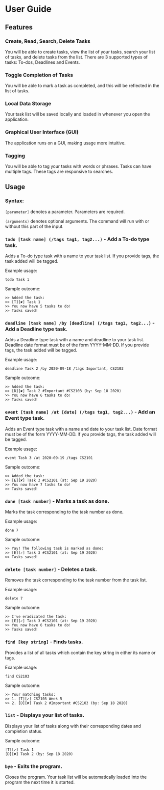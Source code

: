 # User Guide

## Features 

### Create, Read, Search, Delete Tasks
You will be able to create tasks, view the list of your
tasks, search your list of tasks, and delete tasks from
the list. There are 3 supported types of tasks: To-dos,
Deadlines and Events.

### Toggle Completion of Tasks
You will be able to mark a task as completed, and this
will be reflected in the list of tasks.

### Local Data Storage
Your task list will be saved locally and loaded in
whenever you open the application.

### Graphical User Interface (GUI)
The application runs on a GUI, making usage more intuitive.

### Tagging
You will be able to tag your tasks with words or
phrases. Tasks can have multiple tags. These tags
are responsive to searches.

## Usage

### Syntax:

`[parameter]` denotes a parameter. Parameters are required.

`(arguments)` denotes optional arguments. The command will run 
with or without this part of the input.

### `todo [task name] (/tags tag1, tag2...)` - Add a To-do type task.

Adds a To-do type task with a name to your task list. If
you provide tags, the task added will be tagged.

Example usage: 

`todo Task 1`

Sample outcome:

```
>> Added the task:
>> [T][✘] Task 1
>> You now have 5 tasks to do!
>> Tasks saved!
```

### `deadline [task name] /by [deadline] (/tags tag1, tag2...)` - Add a Deadline type task.

Adds a Deadline type task with a name and deadline to
your task list. Deadline date format must be of the
form YYYY-MM-DD. If you provide tags, the task added
will be tagged.

Example usage: 

`deadline Task 2 /by 2020-09-18 /tags Important, CS2103`

Sample outcome:

```
>> Added the task:
>> [D][✘] Task 2 #Important #CS2103 (by: Sep 18 2020)
>> You now have 6 tasks to do!
>> Tasks saved!
```

### `event [task name] /at [date] (/tags tag1, tag2...)` - Add an Event type task.

Adds an Event type task with a name and date to
your task list. Date format must be of the
form YYYY-MM-DD. If you provide tags, the task 
added will be tagged.

Example usage: 

`event Task 3 /at 2020-09-19 /tags CS2101`

Sample outcome:

```
>> Added the task:
>> [E][✘] Task 3 #CS2101 (at: Sep 19 2020)
>> You now have 7 tasks to do!
>> Tasks saved!
```

### `done [task number]` - Marks a task as done.

Marks the task corresponding to the task number as done.

Example usage: 

`done 7`

Sample outcome:

```
>> Yay! The following task is marked as done:
>> [E][✓] Task 3 #CS2101 (at: Sep 19 2020)
>> Tasks saved!
```

### `delete [task number]` - Deletes a task.

Removes the task corresponding to the task number from
the task list.

Example usage: 

`delete 7`

Sample outcome:

```
>> I've eradicated the task:
>> [E][✓] Task 3 #CS2101 (at: Sep 19 2020)
>> You now have 6 tasks to do!
>> Tasks saved!
```

### `find [key string]` - Finds tasks.

Provides a list of all tasks which contain the key
string in either its name or tags.

Example usage: 

`find CS2103`

Sample outcome:

```
>> Your matching tasks:
>> 1. [T][✓] CS2103 Week 5
>> 2. [D][✘] Task 2 #Important #CS2103 (by: Sep 18 2020)
```

### `list` - Displays your list of tasks.

Displays your list of tasks along with their corresponding
dates and completion status.

Sample outcome:

```
[T][✓] Task 1
[D][✘] Task 2 (by: Sep 18 2020)
```

### `bye` - Exits the program.

Closes the program. Your task list will be automatically
loaded into the program the next time it is started.
